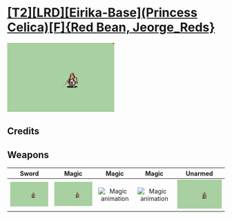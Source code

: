 # [\[T2\]\[LRD\]\[Eirika-Base\]\(Princess Celica\)\[F\]{Red Bean, Jeorge_Reds}](../%5BT2%5D%5BLRD%5D%5BEirika-Base%5D(Princess%20Celica)%5BF%5D%7BRed%20Bean,%20Jeorge_Reds%7D)

<img src="./1.%20Sword/Sword_000.png" alt="[T2][LRD][Eirika-Base](Princess Celica)[F]{Red Bean, Jeorge_Reds} standing" />

## Credits



## Weapons


|Sword |Magic |Magic |Magic |Unarmed |
|  :---: | :---: | :---: | :---: | :---: |
| <img alt="Sword animation" src="./1.%20Sword/Sword.gif" /> | <img alt="Magic animation" src="./6.%20Magic/Magic.gif" /> | <img alt="Magic animation" src="./6.%20Magic%20(Thunder%20Physical%20Crit)/Magic.gif" /> | <img alt="Magic animation" src="./6.%20Magic%20(Thunder%20Spell%20Crit)/Magic.gif" /> | <img alt="Unarmed animation" src="./8.%20Unarmed/Unarmed.gif" /> |
